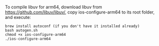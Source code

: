 To compile libuv for arm64, download libuv from https://github.com/libuv/libuv/, copy ios-configure-arm64 to its root folder, and execute:

```
brew install autoconf (if you don't have it installed already)
bash autogen.sh
chmod +x ios-configure-arm64
./ios-configure-arm64
```

